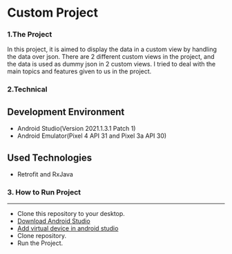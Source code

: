 # Custom Project

### 1.The Project

In this project, it is aimed to display the data in a custom view by handling the data over json. There are 2 different custom views in the project, and the data is used as dummy json in 2 custom views. I tried to deal with the main topics and features given to us in the project. 

### 2.Technical

**Development Environment**
-------------
- Android Studio(Version 2021.1.3.1 Patch 1) 
- Android Emulator(Pixel 4 API 31 and Pixel 3a API 30) 

**Used Technologies**
-------------
- Retrofit and RxJava

### 3. How to Run Project
-------------
-	Clone this repository to your desktop.
-	[Download Android Studio]( https://developer.android.com/studio)
- [Add virtual device in android studio](https://developer.android.com/studio/run/managing-avds)
-	Clone repository.
-	Run the Project.



